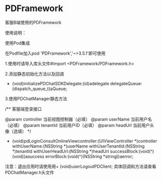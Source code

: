 # PDFramework 

客服B端使用的PDFramework

使用说明：

使用Pod集成

在Podfile加入pod 'PDFramework','~>3.5.1'即可使用

1.使用时请导入库头文件#import <PDFramework/PDFramework.h>

2.添加静态初始化方法以及回调
+ (void)initializePDChatSDKDelegate:(id<PDChatManagerDelegate>)adelegate delegateQueue:(dispatch_queue_t)aQueue;

3.使用PDChatManager静态方法

/**
客服端登录接口

@param controller 当前视图控制器（必填）
@param userName 当前用户名（必填）
@param tenantId 当前用户ID（必填）
@param headUrl 当前用户头像（选填）
*/
+ (void)pdLoginConsultOnlineViewcontroller:(UIViewController *)controller withUserName:(NSString *)userName withUserTenantId:(NSString *)tenantId withUserHeadUrl:(NSString *)headUrl successBlock:(void(^)(void))asuccess errorBlock:(void(^)(NSString *string))aerror;


注意：退出应用时请使用用+ (void)userLogoutPDClient;
具体回调和方法请查看PDChatManager.h头文件




